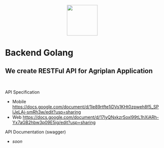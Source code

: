 
<p align="center"><img src="https://media.giphy.com/media/uurtMtTKqkJda4dk8Y/giphy-downsized-large.gif" width="100"/></p>

# Backend Golang 
## We create RESTFul API for <b>Agriplan Application</b>

<br>

API Specification
- Mobile https://docs.google.com/document/d/1Ie89rtfte1iDVs1KHt0zpweh8f5_SPlJeLAj-smRh3w/edit?usp=sharing
- Web  https://docs.google.com/document/d/17lyQNxkzrSoxl99tL1hXiARh-Yx7aGB2hbw3p09E5ig/edit?usp=sharing

API Documentation (swagger)
- <i>soon</i>
